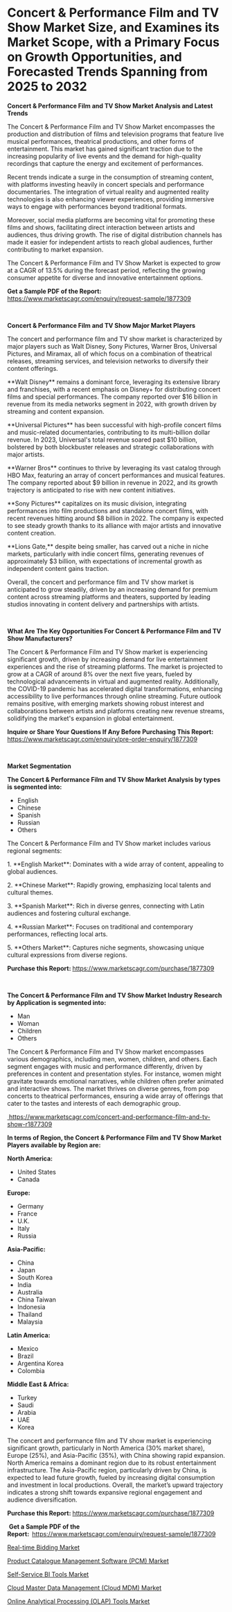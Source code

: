 <p><h1>Concert & Performance Film and TV Show Market Size, and Examines its Market Scope, with a Primary Focus on Growth Opportunities, and Forecasted Trends Spanning from 2025 to 2032</h1></p><p><strong>Concert & Performance Film and TV Show Market Analysis and Latest Trends</strong></p>
<p><p>The Concert & Performance Film and TV Show Market encompasses the production and distribution of films and television programs that feature live musical performances, theatrical productions, and other forms of entertainment. This market has gained significant traction due to the increasing popularity of live events and the demand for high-quality recordings that capture the energy and excitement of performances. </p><p>Recent trends indicate a surge in the consumption of streaming content, with platforms investing heavily in concert specials and performance documentaries. The integration of virtual reality and augmented reality technologies is also enhancing viewer experiences, providing immersive ways to engage with performances beyond traditional formats. </p><p>Moreover, social media platforms are becoming vital for promoting these films and shows, facilitating direct interaction between artists and audiences, thus driving growth. The rise of digital distribution channels has made it easier for independent artists to reach global audiences, further contributing to market expansion. </p><p>The Concert & Performance Film and TV Show Market is expected to grow at a CAGR of 13.5% during the forecast period, reflecting the growing consumer appetite for diverse and innovative entertainment options.</p></p>
<p><strong>Get a Sample PDF of the Report:&nbsp;</strong> <a href="https://www.marketscagr.com/enquiry/request-sample/1877309?utm_campaign=2010&utm_medium=2&utm_source=Github&utm_content=ia&utm_term=11032025&utm_id=concert-performance-film-and-tv-show">https://www.marketscagr.com/enquiry/request-sample/1877309</a></p>
<p>&nbsp;</p>
<p><strong>Concert & Performance Film and TV Show Major Market Players</strong></p>
<p><p>The concert and performance film and TV show market is characterized by major players such as Walt Disney, Sony Pictures, Warner Bros, Universal Pictures, and Miramax, all of which focus on a combination of theatrical releases, streaming services, and television networks to diversify their content offerings.</p><p>**Walt Disney** remains a dominant force, leveraging its extensive library and franchises, with a recent emphasis on Disney+ for distributing concert films and special performances. The company reported over $16 billion in revenue from its media networks segment in 2022, with growth driven by streaming and content expansion.</p><p>**Universal Pictures** has been successful with high-profile concert films and music-related documentaries, contributing to its multi-billion dollar revenue. In 2023, Universal's total revenue soared past $10 billion, bolstered by both blockbuster releases and strategic collaborations with major artists.</p><p>**Warner Bros** continues to thrive by leveraging its vast catalog through HBO Max, featuring an array of concert performances and musical features. The company reported about $9 billion in revenue in 2022, and its growth trajectory is anticipated to rise with new content initiatives.</p><p>**Sony Pictures** capitalizes on its music division, integrating performances into film productions and standalone concert films, with recent revenues hitting around $8 billion in 2022. The company is expected to see steady growth thanks to its alliance with major artists and innovative content creation.</p><p>**Lions Gate,** despite being smaller, has carved out a niche in niche markets, particularly with indie concert films, generating revenues of approximately $3 billion, with expectations of incremental growth as independent content gains traction.</p><p>Overall, the concert and performance film and TV show market is anticipated to grow steadily, driven by an increasing demand for premium content across streaming platforms and theaters, supported by leading studios innovating in content delivery and partnerships with artists.</p></p>
<p>&nbsp;</p>
<p><strong>What Are The Key Opportunities For Concert & Performance Film and TV Show Manufacturers?</strong></p>
<p><p>The Concert & Performance Film and TV Show market is experiencing significant growth, driven by increasing demand for live entertainment experiences and the rise of streaming platforms. The market is projected to grow at a CAGR of around 8% over the next five years, fueled by technological advancements in virtual and augmented reality. Additionally, the COVID-19 pandemic has accelerated digital transformations, enhancing accessibility to live performances through online streaming. Future outlook remains positive, with emerging markets showing robust interest and collaborations between artists and platforms creating new revenue streams, solidifying the market's expansion in global entertainment.</p></p>
<p><strong>Inquire or Share Your Questions If Any Before Purchasing This Report:</strong> <a href="https://www.marketscagr.com/enquiry/pre-order-enquiry/1877309?utm_campaign=2010&utm_medium=2&utm_source=Github&utm_content=ia&utm_term=11032025&utm_id=concert-performance-film-and-tv-show">https://www.marketscagr.com/enquiry/pre-order-enquiry/1877309</a></p>
<p>&nbsp;</p>
<p><strong>Market Segmentation</strong></p>
<p><strong>The Concert & Performance Film and TV Show Market Analysis by types is segmented into:</strong></p>
<p><ul><li>English</li><li>Chinese</li><li>Spanish</li><li>Russian</li><li>Others</li></ul></p>
<p><p>The Concert & Performance Film and TV Show market includes various regional segments: </p><p>1. **English Market**: Dominates with a wide array of content, appealing to global audiences.</p><p>2. **Chinese Market**: Rapidly growing, emphasizing local talents and cultural themes.</p><p>3. **Spanish Market**: Rich in diverse genres, connecting with Latin audiences and fostering cultural exchange.</p><p>4. **Russian Market**: Focuses on traditional and contemporary performances, reflecting local arts.</p><p>5. **Others Market**: Captures niche segments, showcasing unique cultural expressions from diverse regions.</p></p>
<p><strong>Purchase this Report:&nbsp;</strong><a href="https://www.marketscagr.com/purchase/1877309?utm_campaign=2010&utm_medium=2&utm_source=Github&utm_content=ia&utm_term=11032025&utm_id=concert-performance-film-and-tv-show">https://www.marketscagr.com/purchase/1877309</a></p>
<p>&nbsp;</p>
<p><strong>The Concert & Performance Film and TV Show Market Industry Research by Application is segmented into:</strong></p>
<p><ul><li>Man</li><li>Woman</li><li>Children</li><li>Others</li></ul></p>
<p><p>The Concert & Performance Film and TV Show market encompasses various demographics, including men, women, children, and others. Each segment engages with music and performance differently, driven by preferences in content and presentation styles. For instance, women might gravitate towards emotional narratives, while children often prefer animated and interactive shows. The market thrives on diverse genres, from pop concerts to theatrical performances, ensuring a wide array of offerings that cater to the tastes and interests of each demographic group.</p></p>
<p><a href="https://www.marketscagr.com/concert-and-performance-film-and-tv-show-r1877309?utm_campaign=2010&utm_medium=2&utm_source=Github&utm_content=ia&utm_term=11032025&utm_id=concert-performance-film-and-tv-show">&nbsp;https://www.marketscagr.com/concert-and-performance-film-and-tv-show-r1877309</a></p>
<p><strong>In terms of Region, the Concert & Performance Film and TV Show Market Players available by Region are:</strong></p>
<p>
    <p> <strong> North America: </strong>
        <ul>
            <li>United States</li>
            <li>Canada</li>
        </ul>
        </p> 
    <p> <strong> Europe: </strong>
        <ul>
            <li>Germany</li>
            <li>France</li>
            <li>U.K.</li>
            <li>Italy</li>
            <li>Russia</li>
        </ul>
        </p> 
    <p> <strong> Asia-Pacific: </strong>
        <ul>
            <li>China</li>
            <li>Japan</li>
            <li>South Korea</li>
            <li>India</li>
            <li>Australia</li>
            <li>China Taiwan</li>
            <li>Indonesia</li>
            <li>Thailand</li>
            <li>Malaysia</li>
        </ul>
        </p> 
    <p> <strong> Latin America: </strong>
        <ul>
            <li>Mexico</li>
            <li>Brazil</li>
            <li>Argentina Korea</li>
            <li>Colombia</li>
        </ul>
        </p> 
    <p> <strong> Middle East & Africa: </strong>
        <ul>
            <li>Turkey</li>
            <li>Saudi</li>
            <li>Arabia</li>
            <li>UAE</li>
            <li>Korea</li>
        </ul>
    </p>
    </p>
<p><p>The concert and performance film and TV show market is experiencing significant growth, particularly in North America (30% market share), Europe (25%), and Asia-Pacific (35%), with China showing rapid expansion. North America remains a dominant region due to its robust entertainment infrastructure. The Asia-Pacific region, particularly driven by China, is expected to lead future growth, fueled by increasing digital consumption and investment in local productions. Overall, the market’s upward trajectory indicates a strong shift towards expansive regional engagement and audience diversification.</p></p>
<p><strong>Purchase this Report: </strong><a href="https://www.marketscagr.com/purchase/1877309?utm_campaign=2010&utm_medium=2&utm_source=Github&utm_content=ia&utm_term=11032025&utm_id=concert-performance-film-and-tv-show">https://www.marketscagr.com/purchase/1877309</a></p>
<p>&nbsp;<strong>Get a Sample PDF of the Report:&nbsp;&nbsp;</strong><a href="https://www.marketscagr.com/enquiry/request-sample/1877309?utm_campaign=2010&utm_medium=2&utm_source=Github&utm_content=ia&utm_term=11032025&utm_id=concert-performance-film-and-tv-show">https://www.marketscagr.com/enquiry/request-sample/1877309</a></p>
<p><strong></strong></p>
<p><p><a href="https://github.com/lecaneidreks/Market-Research-Report-List-1/blob/main/real-time-bidding-market.md?utm_campaign=2010&utm_medium=2&utm_source=Github&utm_content=ia&utm_term=11032025&utm_id=concert-performance-film-and-tv-show">Real-time Bidding Market</a></p><p><a href="https://github.com/samesdufloiw/Market-Research-Report-List-1/blob/main/product-catalogue-management-software-pcm-market.md?utm_campaign=2010&utm_medium=2&utm_source=Github&utm_content=ia&utm_term=11032025&utm_id=concert-performance-film-and-tv-show">Product Catalogue Management Software (PCM) Market</a></p><p><a href="https://github.com/rigelciara0p/Market-Research-Report-List-1/blob/main/self-service-bi-tools-market.md?utm_campaign=2010&utm_medium=2&utm_source=Github&utm_content=ia&utm_term=11032025&utm_id=concert-performance-film-and-tv-show">Self-Service BI Tools Market</a></p><p><a href="https://github.com/tineamonaya/Market-Research-Report-List-1/blob/main/cloud-master-data-management-cloud-mdm-market.md?utm_campaign=2010&utm_medium=2&utm_source=Github&utm_content=ia&utm_term=11032025&utm_id=concert-performance-film-and-tv-show">Cloud Master Data Management (Cloud MDM) Market</a></p><p><a href="https://github.com/porstheftyux/Market-Research-Report-List-1/blob/main/online-analytical-processing-olap-tools-market.md?utm_campaign=2010&utm_medium=2&utm_source=Github&utm_content=ia&utm_term=11032025&utm_id=concert-performance-film-and-tv-show">Online Analytical Processing (OLAP) Tools Market</a></p></p>